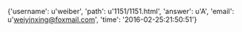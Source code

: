 {'username': u'weiber', 'path': u'1151/1151.html', 'answer': u'A', 'email': u'weiyinxing@foxmail.com', 'time': '2016-02-25:21:50:51'}